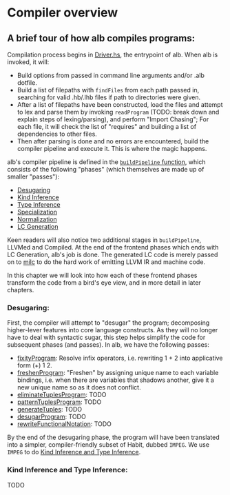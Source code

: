 # Compiler overview


## A brief tour of how alb compiles programs:

Compilation process begins in [Driver.hs](https://github.com/habit-lang/alb/blob/master/src/Driver.hs), the entrypoint of alb. When alb is invoked, it will:
- Build options from passed in command line arguments and/or .alb dotfile.
- Build a list of filepaths with `findFiles` from each path passed in, searching for valid .hb/.lhb files if path to directories were given.
- After a list of filepaths have been constructed, load the files and attempt to lex and parse them by invoking `readProgram` (TODO: break down and explain steps of lexing/parsing), and perform "Import Chasing"; For each file, it will check the list of "requires" and building a list of dependencies to other files. 
- Then after parsing is done and no errors are encountered, build the compiler pipeline and execute it. This is where the magic happens.

alb's compiler pipeline is defined in the [`buildPipeline` function](https://github.com/habit-lang/alb/blob/master/src/Driver.hs#L293), which consists of the following "phases" (which themselves are made up of smaller "passes"):

- [Desugaring](#desugaring)
- [Kind Inference](#kind-inference-and-type-inference)
- [Type Inference](#kind-inference-and-type-inference)
- [Specialization]()
- [Normalization]()
- [LC Generation]()

Keen readers will also notice two additional stages in `buildPipeline`, LLVMed and Compiled. At the end of the frontend phases which ends with LC Generation, alb's job is done. The generated LC code is merely passed on to [milc](https://github.com/habit-lang/mil-tools/) to do the hard work of emitting LLVM IR and machine code.

In this chapter we will look into how each of these frontend phases transform the code from a bird's eye view, and in more detail in later chapters.

### Desugaring:

First, the compiler will attempt to "desugar" the program; decomposing higher-lever features into core language constructs. As they will no longer have to deal with syntactic sugar, this step helps simplify the code for subsequent phases (and passes). In alb, we have the following passes:

- [fixityProgram](https://github.com/habit-lang/alb/blob/master/src/Analyzer/Fixity.hs): Resolve infix operators, i.e. rewriting 1 + 2 into applicative form (+) 1 2.
- [freshenProgram](https://github.com/habit-lang/alb/blob/master/src/Analyzer/Freshening.hs): "Freshen" by assigning unique name to each variable bindings, i.e. when there are variables that shadows another, give it a new unique name so as it does not conflict.
- [eliminateTuplesProgram](): TODO
- [patternTuplesProgram](): TODO 
- [generateTuples](): TODO
- [desugarProgram](): TODO
- [rewriteFunctionalNotation](): TODO

By the end of the desugaring phase, the program will have been translated into a simpler, compiler-friendly subset of Habit, dubbed `IMPEG`. We use `IMPEG` to do [Kind Inference and Type Inference](#kind-inference-and-type-inference).

### Kind Inference and Type Inference:

TODO
